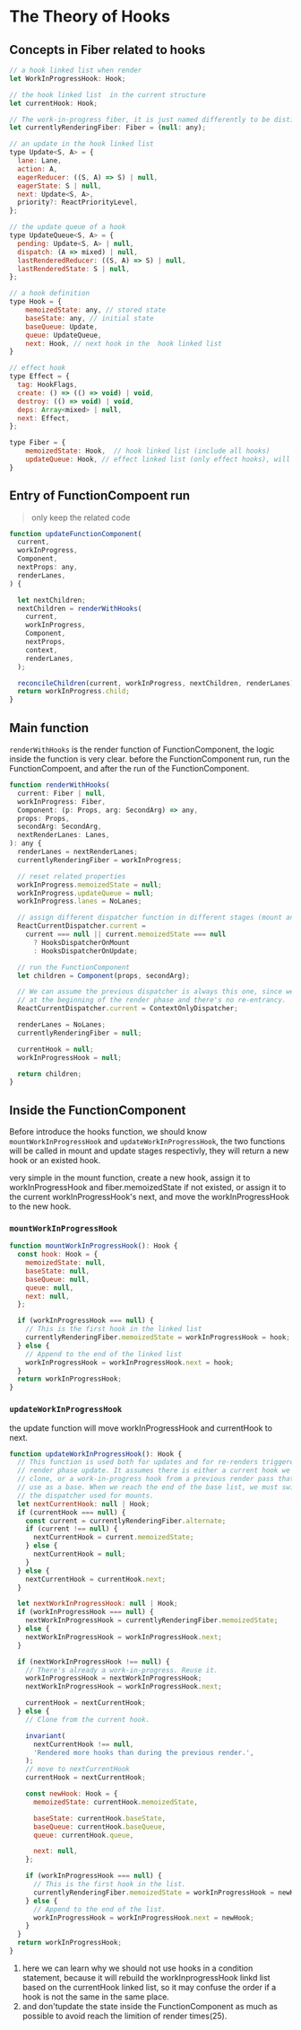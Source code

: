 # The Theory of Hooks

## Concepts in Fiber related to hooks

```javascript
// a hook linked list when render
let WorkInProgressHook: Hook; 

// the hook linked list  in the current structure
let currentHook: Hook; 

// The work-in-progress fiber, it is just named differently to be distinguished from the work-in-progress hook.
let currentlyRenderingFiber: Fiber = (null: any); 

// an update in the hook linked list
type Update<S, A> = {
  lane: Lane,
  action: A,
  eagerReducer: ((S, A) => S) | null,
  eagerState: S | null,
  next: Update<S, A>,
  priority?: ReactPriorityLevel,
};

// the update queue of a hook
type UpdateQueue<S, A> = {
  pending: Update<S, A> | null,
  dispatch: (A => mixed) | null,
  lastRenderedReducer: ((S, A) => S) | null,
  lastRenderedState: S | null,
};

// a hook definition
type Hook = {
    memoizedState: any, // stored state
    baseState: any, // initial state
    baseQueue: Update,
    queue: UpdateQueue,
    next: Hook, // next hook in the  hook linked list
}

// effect hook
type Effect = {
  tag: HookFlags,
  create: () => (() => void) | void,
  destroy: (() => void) | void,
  deps: Array<mixed> | null,
  next: Effect,
};

type Fiber = {
    memoizedState: Hook,  // hook linked list (include all hooks)
    updateQueue: Hook, // effect linked list (only effect hooks), will be used in the commit stage
}
```

## Entry of FunctionCompoent run
>only keep the related code
```javascript
function updateFunctionComponent(
  current,
  workInProgress,
  Component,
  nextProps: any,
  renderLanes,
) {

  let nextChildren;
  nextChildren = renderWithHooks(
    current,
    workInProgress,
    Component,
    nextProps,
    context,
    renderLanes,
  );

  reconcileChildren(current, workInProgress, nextChildren, renderLanes);
  return workInProgress.child;
}
```

## Main function
`renderWithHooks` is the render function of FunctionComponent, the logic inside the function is very clear. before the 
FunctionComponent run, run the FunctionCompoent, and after the run of the FunctionComponent.

``` javascript
function renderWithHooks(
  current: Fiber | null,
  workInProgress: Fiber,
  Component: (p: Props, arg: SecondArg) => any,
  props: Props,
  secondArg: SecondArg,
  nextRenderLanes: Lanes,
): any {
  renderLanes = nextRenderLanes;
  currentlyRenderingFiber = workInProgress;

  // reset related properties
  workInProgress.memoizedState = null;
  workInProgress.updateQueue = null;
  workInProgress.lanes = NoLanes;

  // assign different dispatcher function in different stages (mount and update)
  ReactCurrentDispatcher.current =
    current === null || current.memoizedState === null
      ? HooksDispatcherOnMount
      : HooksDispatcherOnUpdate;

  // run the FunctionComponent
  let children = Component(props, secondArg);

  // We can assume the previous dispatcher is always this one, since we set it
  // at the beginning of the render phase and there's no re-entrancy.
  ReactCurrentDispatcher.current = ContextOnlyDispatcher;

  renderLanes = NoLanes;
  currentlyRenderingFiber = null;

  currentHook = null;
  workInProgressHook = null;

  return children;
}
```

## Inside the FunctionComponent

Before introduce the hooks function, we should know `mountWorkInProgressHook` and `updateWorkInProgressHook`, the two 
functions will be called in mount and update stages respectivly, they will return a new hook or an existed hook.

very simple in the mount function, create a new hook, assign it to workInProgressHook and fiber.memoizedState if not existed,
or assign it to the current workInProgressHook's next, and move the workInProgressHook to the new hook.


### `mountWorkInProgressHook`
```javascript
function mountWorkInProgressHook(): Hook {
  const hook: Hook = {
    memoizedState: null,
    baseState: null,
    baseQueue: null,
    queue: null,
    next: null,
  };

  if (workInProgressHook === null) {
    // This is the first hook in the linked list
    currentlyRenderingFiber.memoizedState = workInProgressHook = hook;
  } else {
    // Append to the end of the linked list
    workInProgressHook = workInProgressHook.next = hook;
  }
  return workInProgressHook;
}
```


### `updateWorkInProgressHook`

the update function will move workInProgressHook and currentHook to next.

```javascript
function updateWorkInProgressHook(): Hook {
  // This function is used both for updates and for re-renders triggered by a
  // render phase update. It assumes there is either a current hook we can
  // clone, or a work-in-progress hook from a previous render pass that we can
  // use as a base. When we reach the end of the base list, we must switch to
  // the dispatcher used for mounts.
  let nextCurrentHook: null | Hook;
  if (currentHook === null) {
    const current = currentlyRenderingFiber.alternate;
    if (current !== null) {
      nextCurrentHook = current.memoizedState;
    } else {
      nextCurrentHook = null;
    }
  } else {
    nextCurrentHook = currentHook.next;
  }

  let nextWorkInProgressHook: null | Hook;
  if (workInProgressHook === null) {
    nextWorkInProgressHook = currentlyRenderingFiber.memoizedState;
  } else {
    nextWorkInProgressHook = workInProgressHook.next;
  }

  if (nextWorkInProgressHook !== null) {
    // There's already a work-in-progress. Reuse it.
    workInProgressHook = nextWorkInProgressHook;
    nextWorkInProgressHook = workInProgressHook.next;

    currentHook = nextCurrentHook;
  } else {
    // Clone from the current hook.

    invariant(
      nextCurrentHook !== null,
      'Rendered more hooks than during the previous render.',
    );
    // move to nextCurrentHook
    currentHook = nextCurrentHook;

    const newHook: Hook = {
      memoizedState: currentHook.memoizedState,

      baseState: currentHook.baseState,
      baseQueue: currentHook.baseQueue,
      queue: currentHook.queue,

      next: null,
    };

    if (workInProgressHook === null) {
      // This is the first hook in the list.
      currentlyRenderingFiber.memoizedState = workInProgressHook = newHook;
    } else {
      // Append to the end of the list.
      workInProgressHook = workInProgressHook.next = newHook;
    }
  }
  return workInProgressHook;
}
```

1. here we can learn why we should not use hooks in a condition statement, because it will rebuild the workInprogressHook linkd
list based on the currentHook linked list, so it may confuse the order if a hook is not the same in the same place. 
2. and don'tupdate the state inside the FunctionComponent as much as possible to avoid reach the limition of render times(25).